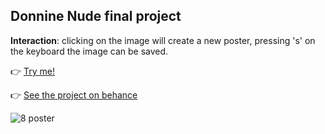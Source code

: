 
## Donnine Nude final project

**Interaction**: clicking on the image will create a new poster, pressing 's' on the keyboard the image can be saved.



👉 [Try me!](https://preview.p5js.org/irene.crln/present/6XGi3ZwAJ)



👉 [See the project on behance](https://preview.p5js.org/irene.crln/present/6XGi3ZwAJ)

![8 poster](https://user-images.githubusercontent.com/79697764/140766801-d90a8c47-75fa-45ee-8ae8-fa052b056bd8.jpg)
